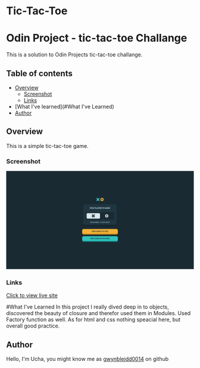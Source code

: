 # Tic-Tac-Toe

# Odin Project - tic-tac-toe Challange

This is a solution to Odin Projects tic-tac-toe challange.

## Table of contents

- [Overview](#overview)
  - [Screenshot](#screenshot)
  - [Links](#links)
- [What I've learned](#What I've Learned)
- [Author](#author)

## Overview

This is a simple tic-tac-toe game.

### Screenshot

![Desktop View](./screenshot.png)

### Links

[Click to view live site](https://gwynbleidd0014.github.io/tic-tac-toe/)


#What I've Learned
In this project I really dived deep in to objects, discovered the beauty of closure and therefor used them in Modules. Used Factory function as well.
As for html and css nothing speacial here, but overall good practice.
## Author

Hello, I'm Ucha, you might know me as [gwynbleidd0014](https://github.com/gwynbleidd0014) on github
